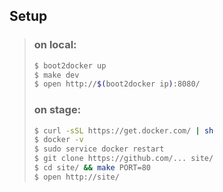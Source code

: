 ## Setup

> ### on local:
> ```bash
> $ boot2docker up
> $ make dev
> $ open http://$(boot2docker ip):8080/
> ```
> 
> ### on stage:
> ```bash
> $ curl -sSL https://get.docker.com/ | sh
> $ docker -v
> $ sudo service docker restart
> $ git clone https://github.com/... site/
> $ cd site/ && make PORT=80
> $ open http://site/
> ```